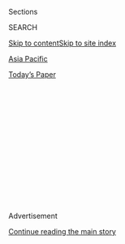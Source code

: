 <div id="app">

<div>

<div>

<div>

<div class="NYTAppHideMasthead css-1q2w90k e1suatyy0">

<div class="section css-ui9rw0 e1suatyy2">

<div class="css-eph4ug er09x8g0">

<div class="css-6n7j50">

</div>

<span class="css-1dv1kvn">Sections</span>

<div class="css-10488qs">

<span class="css-1dv1kvn">SEARCH</span>

</div>

[Skip to content](#site-content)[Skip to site index](#site-index)

</div>

<div id="masthead-section-label" class="css-1wr3we4 eaxe0e00">

[Asia
Pacific](https://www.nytimes.com/section/world/asia)

</div>

<div class="css-10698na e1huz5gh0">

</div>

</div>

<div id="masthead-bar-one" class="section hasLinks css-15hmgas e1csuq9d3">

<div class="css-uqyvli e1csuq9d0">

</div>

<div class="css-1uqjmks e1csuq9d1">

</div>

<div class="css-9e9ivx">

[](https://myaccount.nytimes.com/auth/login?response_type=cookie&client_id=vi)

</div>

<div class="css-1bvtpon e1csuq9d2">

[Today’s
Paper](https://www.nytimes.com/section/todayspaper)

</div>

</div>

</div>

</div>

<div data-aria-hidden="false">

<div id="site-content" data-role="main">

<div>

<div class="css-1aor85t" style="opacity:0.000000001;z-index:-1;visibility:hidden">

<div class="css-1hqnpie">

<div class="css-epjblv">

<span class="css-17xtcya">[Asia
Pacific](/section/world/asia)</span><span class="css-x15j1o">|</span><span class="css-fwqvlz">Malaysian
Inquiry in Kim Jong-nam Killing Hampered as Suspects Hide in
Embassy</span>

</div>

<div class="css-k008qs">

<div class="css-1iwv8en">

<span class="css-18z7m18"></span>

<div>

</div>

</div>

<span class="css-1n6z4y">https://nyti.ms/2lyGHxe</span>

<div class="css-1705lsu">

<div class="css-4xjgmj">

<div class="css-4skfbu" data-role="toolbar" data-aria-label="Social Media Share buttons, Save button, and Comments Panel with current comment count" data-testid="share-tools">

  - 
  - 
  - 
  - 
    
    <div class="css-6n7j50">
    
    </div>

  - 

</div>

</div>

</div>

</div>

</div>

</div>

<div class="css-13pd83m">

</div>

<div id="top-wrapper" class="css-1sy8kpn">

<div id="top-slug" class="css-l9onyx">

Advertisement

</div>

[Continue reading the main
story](#after-top)

<div class="ad top-wrapper" style="text-align:center;height:100%;display:block;min-height:250px">

<div id="top" class="place-ad" data-position="top" data-size-key="top">

</div>

</div>

<div id="after-top">

</div>

</div>

<div id="sponsor-wrapper" class="css-1hyfx7x">

<div id="sponsor-slug" class="css-19vbshk">

Supported by

</div>

[Continue reading the main
story](#after-sponsor)

<div id="sponsor" class="ad sponsor-wrapper" style="text-align:center;height:100%;display:block">

</div>

<div id="after-sponsor">

</div>

</div>

<div class="css-1vkm6nb ehdk2mb0">

# Malaysian Inquiry in Kim Jong-nam Killing Hampered as Suspects Hide in Embassy

</div>

<div class="css-79elbk" data-testid="photoviewer-wrapper">

<div class="css-z3e15g" data-testid="photoviewer-wrapper-hidden">

</div>

<div class="css-1a48zt4 ehw59r15" data-testid="photoviewer-children">

![<span class="css-16f3y1r e13ogyst0" data-aria-hidden="true">Doan Thi
Huong, 28, of Vietnam was charged with murder on Wednesday in Malaysia
in connection with the assassination of Kim Jong-nam, the half brother
of North Korea’s leader, Kim Jong-un. Two North Korean men wanted in the
investigation have sought refuge at the North Korean Embassy in Kuala
Lumpur.</span><span class="css-cnj6d5 e1z0qqy90" itemprop="copyrightHolder"><span class="css-1ly73wi e1tej78p0">Credit...</span><span><span>Fazry
Ismail/European Pressphoto
Agency</span></span></span>](https://static01.nyt.com/images/2017/03/02/world/02kim-1/02kim-1-articleLarge.jpg?quality=75&auto=webp&disable=upscale)

</div>

</div>

<div class="css-xt80pu e12qa4dv0">

<div class="css-18e8msd">

<div class="css-vp77d3 epjyd6m0">

<div class="css-1baulvz">

By [<span class="css-1baulvz last-byline" itemprop="name">Richard C.
Paddock</span>](https://www.nytimes.com/by/richard-c-paddock)

</div>

</div>

  - March 1,
    2017

  - 
    
    <div class="css-4xjgmj">
    
    <div class="css-d8bdto" data-role="toolbar" data-aria-label="Social Media Share buttons, Save button, and Comments Panel with current comment count" data-testid="share-tools">
    
      - 
      - 
      - 
      - 
        
        <div class="css-6n7j50">
        
        </div>
    
      - 
    
    </div>
    
    </div>

</div>

</div>

<div class="section meteredContent css-1r7ky0e" name="articleBody" itemprop="articleBody">

<div class="css-1fanzo5 StoryBodyCompanionColumn">

<div class="css-53u6y8">

KUALA LUMPUR, Malaysia — For years, North Korea has enjoyed the freedom
for its citizens to visit, work and live in Malaysia, a rare privilege
for a nation considered an outlaw by most of the world.

Now that freedom is in danger, with the North Korean Embassy in a suburb
of Kuala Lumpur, the Malaysian capital, at the center of a murder
investigation that is upending the cozy diplomatic relationship between
the two countries.

Two North Korean men accused of participating in [the Feb. 13
assassination of Kim
Jong-nam](https://www.nytimes.com/2017/02/22/world/asia/kim-jong-nam-assassination-korea-malaysia.html),
the half brother of North Korea’s leader, Kim Jong-un, have taken refuge
in the embassy and are refusing to cooperate with the police. Their
stance is presenting the Malaysian authorities with a daunting challenge
as they try to crack a case with major international ramifications.

One of the two men, Hyon Kwang-song, is a high-ranking embassy employee
who claims diplomatic immunity and, as a result, is untouchable by the
police. The other, Kim Uk-il, an employee of the state-owned airline,
Air Koryo, is safe from arrest as long as he remains on the embassy
grounds.

</div>

</div>

<div class="css-1fanzo5 StoryBodyCompanionColumn">

<div class="css-53u6y8">

South Korean intelligence officials [said on
Monday](https://www.nytimes.com/2017/02/27/world/asia/north-korea-kim-jong-nam-state-security.html)
that Mr. Hyon worked for North Korea’s Ministry of State Security, the
country’s secret police.

“The embassy is considered the sovereign territory of the country
concerned, so the authorities cannot enter without permission,” said
Sivananthan Nithyanantham, a Malaysian lawyer who has served as counsel
at the International Criminal Court in The Hague. “To do so would be
akin to entering foreign soil without consent and would be a serious
breach of diplomatic
protocol.”

<div class="css-79elbk" data-testid="photoviewer-wrapper">

<div class="css-z3e15g" data-testid="photoviewer-wrapper-hidden">

</div>

<div class="css-1a48zt4 ehw59r15" data-testid="photoviewer-children">

<div class="css-zgakxe erfvjey0">

<span class="css-1ly73wi e1tej78p0">Image</span>

<div class="css-zjzyr8">

<div data-testid="lazyimage-container" style="height:408.3673469387755px">

</div>

</div>

</div>

<span class="css-16f3y1r e13ogyst0" data-aria-hidden="true">Kim Uk-il,
an employee of North Korean state airline, Air Koryo, is safe from
arrest as long as he remains inside the embassy
grounds.</span><span class="css-cnj6d5 e1z0qqy90" itemprop="copyrightHolder"><span class="css-1ly73wi e1tej78p0">Credit...</span><span>Royal
Malaysian Police, via European Pressphoto Agency</span></span>

</div>

</div>

The Vienna Convention of 1961 gives diplomats and embassies a special
protected status intended to safeguard the conduct of international
affairs. But over the years, there have been several high-profile cases
of diplomats and citizens who have sought to use these protections to
avoid prosecution for serious, nondiplomatic crimes.

During a tense standoff with the United States, Gen. Manuel Antonio
Noriega, the former Panamanian dictator, took refuge in the de facto
Vatican embassy in Panama City in 1989 to avoid capture by United States
troops who had come to seize him. He was [forced to
leave](http://www.nytimes.com/1990/01/05/world/noriega-s-surrender-chronology-vatican-issues-ultimatum-general-takes-walk.html?pagewanted=all.)
after 10 days when the Vatican declined to give him asylum.

</div>

</div>

<div class="css-1fanzo5 StoryBodyCompanionColumn">

<div class="css-53u6y8">

And Dominique Strauss-Kahn, the former head of the International
Monetary Fund, unsuccessfully sought to invoke diplomatic immunity to
avoid a lawsuit alleging that he sexually assaulted a hotel maid in
Manhattan in 2011. But his claim of immunity [was
rejected](http://www.nytimes.com/2012/05/02/nyregion/strauss-kahns-claim-of-diplomatic-immunity-is-rejected.html)
by a New York State judge because Mr. Strauss-Kahn had already left that
post before the suit was filed.

One of the best-known diplomatic asylum seekers is Julian Assange, the
WikiLeaks founder who has been [holed up at the Ecuadorean
Embassy](https://www.nytimes.com/2017/02/17/world/europe/julian-assange-ecuador-embassy.html)
in London for five years to avoid extradition to Sweden on accusations
of rape. Although he is not a diplomat, Ecuador has granted him asylum
and allowed him to stay at the embassy.

Like Mr. Assange, Kim Uk-il, the North Korean airline employee, is
vulnerable to arrest should he ever leave the embassy grounds — or, in
his case, if relations sour to the point that Malaysia and North Korea
cut diplomatic ties and the embassy closes.

Intelligence services, including the C.I.A., routinely assign agents to
work in foreign embassies in the guise of diplomats, largely because of
the protections of diplomatic immunity. Governments sometimes expel
these agents when espionage is uncovered. But it is rare for someone
working under diplomatic cover to be linked to a murder and for a
government to seek an arrest.

The police say [Kim
Jong-nam](https://www.nytimes.com/2017/02/15/world/asia/kim-jong-nam-assassination-north-korea.html)
was assassinated by two women who rubbed VX nerve agent on his face.
Siti Aisyah, 25, of Indonesia, and Doan Thi Huong, 28, of Vietnam, [were
charged on Wednesday with his
murder](https://www.nytimes.com/2017/02/28/world/asia/north-korea-kim-jong-nam-death.html).
They have said they thought they were participating in a harmless prank.

</div>

</div>

<div class="css-79elbk" data-testid="photoviewer-wrapper">

<div class="css-z3e15g" data-testid="photoviewer-wrapper-hidden">

</div>

<div class="css-1a48zt4 ehw59r15" data-testid="photoviewer-children">

![<span class="css-16f3y1r e13ogyst0" data-aria-hidden="true">Siti
Aisyah, 25, of Indonesia, was charged with murder on Wednesday in the
assassination of Kim
Jong-nam.</span><span class="css-cnj6d5 e1z0qqy90" itemprop="copyrightHolder"><span class="css-1ly73wi e1tej78p0">Credit...</span><span>Mohd
Rasfan/Agence France-Presse — Getty
Images</span></span>](https://static01.nyt.com/images/2017/03/02/world/02kim-2/02kim-2-articleInline.jpg?quality=75&auto=webp&disable=upscale)

</div>

</div>

<div class="css-1fanzo5 StoryBodyCompanionColumn">

<div class="css-53u6y8">

South Korea has blamed the North Korean government for Mr. Kim’s
assassination, and the Malaysian police have identified eight North
Korean men, including Mr. Hyon, an embassy second secretary, and Kim
Uk-il as participants in the plot.

</div>

</div>

<div class="css-1fanzo5 StoryBodyCompanionColumn">

<div class="css-53u6y8">

North Korea said on Wednesday that the conclusion that Mr. Kim had been
killed by VX nerve agent was “the height of absurdity” because such a
poison is so powerful that it would have killed more than just one
person.

The poisoning in the middle of Kuala Lumpur’s busy international airport
has prompted some Malaysians to call for an examination of their
country’s role in helping North Korea connect with the outside world —
and to question whether the North should be allowed to have an embassy
in Malaysia.

Dennis Ignatius, a former Malaysian ambassador to several Western
Hemisphere countries, called Malaysian officials “naïve and gullible” in
dealing with North Korea and questioned why the rogue state had ever
been allowed to open its embassy in the first place.

He urged the government — sometimes known by the same name as its
geographic location, Putrajaya — to downgrade relations with North
Korea. He suggested expelling North Korea’s ambassador, revoking the
visas of North Koreans working in Malaysia and closing Malaysia’s
embassy in Pyongyang, the North Korean capital. Malaysia has already
recalled its ambassador there for consultations.

“The real question is why Putrajaya has allowed North Korea to turn
Malaysia into one of its most important bases of operation in the region
from which to carry out clandestine activities, circumvent U.N.
sanctions and engage in all sorts of illicit enterprises to earn hard
currency for the regime,” he wrote in [a blistering blog
post](https://dennisignatius.com/2017/02/27/assassination-puts-the-spotlight-on-malaysia/)
this week.

Under the Vienna Convention, countries can declare a foreign diplomat
“persona non grata.” Malaysia is said to be considering that
designation for Mr. Hyon and his superior, Ambassador Kang Chol, who
issued a strongly worded statement last week accusing Malaysia of
colluding with South Korea in the Kim
case.

</div>

</div>

<div class="css-79elbk" data-testid="photoviewer-wrapper">

<div class="css-z3e15g" data-testid="photoviewer-wrapper-hidden">

</div>

<div class="css-1a48zt4 ehw59r15" data-testid="photoviewer-children">

<div class="css-1xdhyk6 erfvjey0">

<span class="css-1ly73wi e1tej78p0">Image</span>

<div class="css-zjzyr8">

<div data-testid="lazyimage-container" style="height:258.4561403508772px">

</div>

</div>

</div>

<span class="css-16f3y1r e13ogyst0" data-aria-hidden="true">Kang Chol,
North Korea’s ambassador to Malaysia, at the embassy in Kuala Lumpur
last week. Mr. Kang issued a strongly worded statement accusing Malaysia
of colluding with South Korea in the
case.</span><span class="css-cnj6d5 e1z0qqy90" itemprop="copyrightHolder"><span class="css-1ly73wi e1tej78p0">Credit...</span><span>Manan
Vatsyayana/Agence France-Presse — Getty Images</span></span>

</div>

</div>

<div class="css-1fanzo5 StoryBodyCompanionColumn">

<div class="css-53u6y8">

Both Malaysia and North Korea have signed the Vienna agreement, which
allows a country to waive immunity for its own diplomats.

</div>

</div>

<div class="css-1fanzo5 StoryBodyCompanionColumn">

<div class="css-53u6y8">

This happens only rarely. Malaysia waived immunity in the case of its
military attaché, Muhammad Rizalman bin Ismail, who was arrested in New
Zealand in 2014 on suspicion of sexually assaulting a young woman.

He claimed diplomatic immunity and left New Zealand to avoid
prosecution. But given the nature of the charges, Malaysia revoked his
immunity and returned him to face trial in New Zealand, where he pleaded
guilty.

In another unusual case, in 1997, President Eduard A. Shevardnadze of
Georgia revoked the immunity of [Gueorgui
Makharadze](http://www.nytimes.com/1997/10/09/us/georgian-diplomat-pleads-guilty-in-death-of-teen-age-girl.html),
a high-ranking diplomat at the embassy in Washington, who was then tried
and convicted in the drunken-driving death of a 16-year-old girl in
Maryland.

In 2011, American officials argued that Raymond A. Davis, a C.I.A.
contractor who killed two Pakistanis on a crowded street in Lahore, was
entitled to diplomatic immunity, a claim rejected by the Pakistani
government. He was eventually freed and left the country after the
victims’ families were promised [millions of dollars in “blood
money.”](http://www.nytimes.com/2011/03/17/world/asia/17pakistan.html)

In Kuala Lumpur, the Malaysian government, which declined to discuss the
case, could face a protracted standoff with North Korea over the two
suspects in the embassy.

About 1,000 North Koreans live and work in Malaysia, where their
companies have rare access to global markets and the international
banking system. For their part, Malaysians can visit North Korea without
a visa, but few have reason to go. With such an imbalanced relationship,
Malaysia may have little to lose by severing ties with North Korea if it
continues to deny the police access to the suspects.

“This is certainly one of the world’s most secretive and ostracized
countries, and probably for good reasons,” said Oh Ei Sun, a former
secretary to Prime Minister Najib Razak and an adjunct senior fellow at
the S. Rajaratnam School of International Studies in Singapore. “We
should really think twice about letting them come in freely.”

</div>

</div>

</div>

<div>

</div>

<div>

</div>

<div>

</div>

<div>

<div id="bottom-wrapper" class="css-1ede5it">

<div id="bottom-slug" class="css-l9onyx">

Advertisement

</div>

[Continue reading the main
story](#after-bottom)

<div id="bottom" class="ad bottom-wrapper" style="text-align:center;height:100%;display:block;min-height:90px">

</div>

<div id="after-bottom">

</div>

</div>

</div>

</div>

</div>

## Site Index

<div>

</div>

## Site Information Navigation

  - [© <span>2020</span> <span>The New York Times
    Company</span>](https://help.nytimes.com/hc/en-us/articles/115014792127-Copyright-notice)

<!-- end list -->

  - [NYTCo](https://www.nytco.com/)
  - [Contact
    Us](https://help.nytimes.com/hc/en-us/articles/115015385887-Contact-Us)
  - [Work with us](https://www.nytco.com/careers/)
  - [Advertise](https://nytmediakit.com/)
  - [T Brand Studio](http://www.tbrandstudio.com/)
  - [Your Ad
    Choices](https://www.nytimes.com/privacy/cookie-policy#how-do-i-manage-trackers)
  - [Privacy](https://www.nytimes.com/privacy)
  - [Terms of
    Service](https://help.nytimes.com/hc/en-us/articles/115014893428-Terms-of-service)
  - [Terms of
    Sale](https://help.nytimes.com/hc/en-us/articles/115014893968-Terms-of-sale)
  - [Site
    Map](https://spiderbites.nytimes.com)
  - [Help](https://help.nytimes.com/hc/en-us)
  - [Subscriptions](https://www.nytimes.com/subscription?campaignId=37WXW)

</div>

</div>

</div>

</div>
